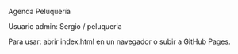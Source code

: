 Agenda Peluquería

Usuario admin: Sergio / peluqueria

Para usar: abrir index.html en un navegador o subir a GitHub Pages.